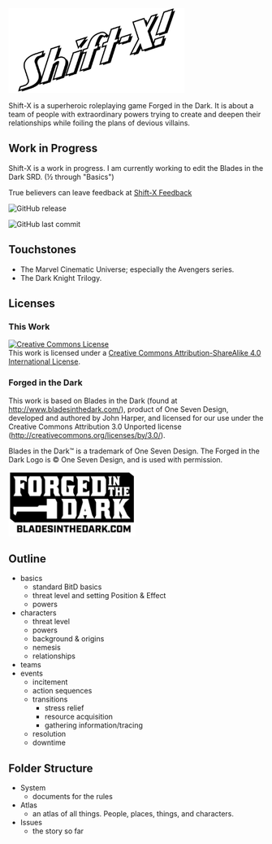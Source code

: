 <img src="assets/logo-only.png" width=346 height=166></img>

Shift-X is a superheroic roleplaying game Forged in the Dark. It is about a team of people with extraordinary powers trying to create and deepen their relationships while foiling the plans of devious villains.  

## Work in Progress

Shift-X is a work in progress. I am currently working to edit the Blades in the Dark SRD. (½ through "Basics") 

True believers can leave feedback at [Shift-X Feedback](https://github.com/Nevenall/Shift-X/issues)

![GitHub release](https://img.shields.io/github/release/nevenall/shift-x.svg?style=for-the-badge)

![GitHub last commit](https://img.shields.io/github/last-commit/nevenall/shift-x.svg?style=for-the-badge)

## Touchstones

- The Marvel Cinematic Universe; especially the Avengers series. 
- The Dark Knight Trilogy.

## Licenses

### This Work 

<a rel="license" href="http://creativecommons.org/licenses/by-sa/4.0/"><img alt="Creative Commons License" style="border-width:0" src="https://i.creativecommons.org/l/by-sa/4.0/88x31.png" /></a><br />This work is licensed under a <a rel="license" href="http://creativecommons.org/licenses/by-sa/4.0/">Creative Commons Attribution-ShareAlike 4.0 International License</a>.

### Forged in the Dark

This work is based on Blades in the Dark (found at http://www.bladesinthedark.com/), product of One Seven Design, developed and authored by John Harper, and licensed for our use under the Creative Commons Attribution 3.0 Unported license (http://creativecommons.org/licenses/by/3.0/).

Blades in the Dark™ is a trademark of One Seven Design. The Forged in the Dark Logo is © One Seven Design, and is used with permission.

<img src="assets/forged_in_the_dark_logo_0.png" width=250 height=128></img>

## Outline

- basics
  - standard BitD basics
  - threat level and setting Position & Effect
  - powers
- characters
  - threat level
  - powers
  - background & origins
  - nemesis
  - relationships
- teams
- events <!-- what is the structure of an event?  -->
  - incitement
  - action sequences <!--how much can we flex what an action sequence is? Can we think of the final scene in Jessica jones as an action sequence? It would be cool if we  could.-->
  - transitions
    - stress relief
    - resource acquisition
    - gathering information/tracing
  - resolution <!-- A scene/sequence where the stakes are the highest -->
  - downtime

## Folder Structure

- System
  - documents for the rules
- Atlas
  - an atlas of all things. People, places, things, and characters.
- Issues
  - the story so far

